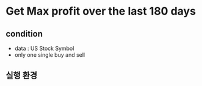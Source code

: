 # Get Max profit over the last 180 days

## condition

- data : US Stock Symbol
- only one single buy and sell


## 실행 환경

